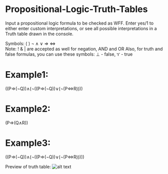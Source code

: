 # Propositional-Logic-Truth-Tables

Input a propositional logic formula to be checked as WFF.
Enter yes/1 to either enter custom interpretations, or see all possible interpretations in a Truth table drawn in the console.

Symbols: ( ) ¬ ∧ ∨ ⇒ ⇔     
Note: ! & | are accepted as well for negation, AND and OR
Also, for truth and false formulas, you can use these symbols: ⊥ - false, ፐ - true


# Example1: 
((P⇒(¬Q))∧(¬((P⇒(¬Q))∨(¬(P⇔R))))
# Example2: 
(P⇒(Q∧R))
# Example3: 
((P⇒(¬Q))∧(¬((P⇒(¬Q))∨(¬(P⇔R)))))

Preview of truth table:
![alt text](https://imgur.com/a/JmZSdrr)
